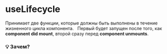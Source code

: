 # useLifecycle

Принимает две функции, которые должны быть выполнены в течение жизненного цикла компонента.
 
Первый будет запущен после того, как **component did mount**, второй сразу перед **component unmounts**.

### 💡 Зачем?